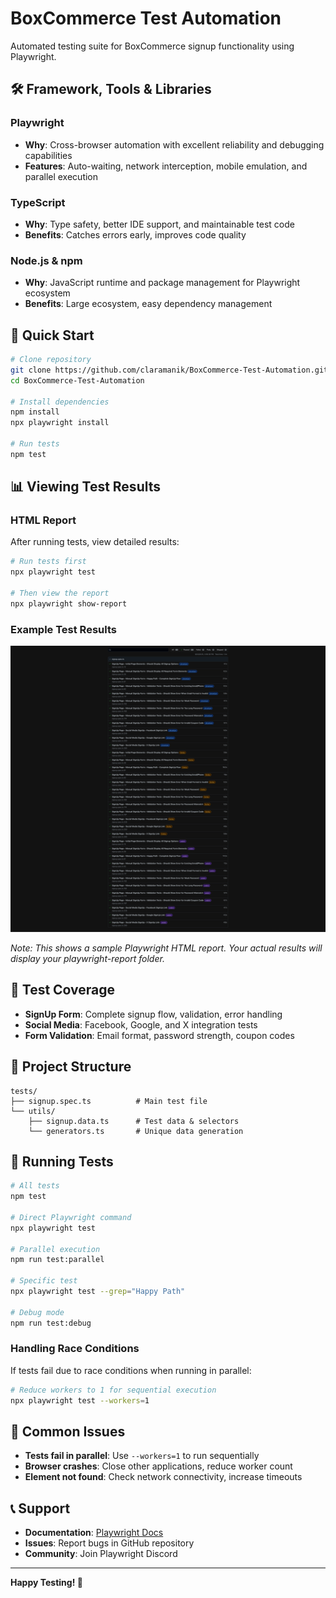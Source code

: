 # BoxCommerce Test Automation

Automated testing suite for BoxCommerce signup functionality using Playwright.

## 🛠️ **Framework, Tools & Libraries**

### **Playwright**

- **Why**: Cross-browser automation with excellent reliability and debugging capabilities
- **Features**: Auto-waiting, network interception, mobile emulation, and parallel execution

### **TypeScript**

- **Why**: Type safety, better IDE support, and maintainable test code
- **Benefits**: Catches errors early, improves code quality

### **Node.js & npm**

- **Why**: JavaScript runtime and package management for Playwright ecosystem
- **Benefits**: Large ecosystem, easy dependency management

## 🚀 **Quick Start**

```bash
# Clone repository
git clone https://github.com/claramanik/BoxCommerce-Test-Automation.git
cd BoxCommerce-Test-Automation

# Install dependencies
npm install
npx playwright install

# Run tests
npm test
```

## 📊 **Viewing Test Results**

### **HTML Report**

After running tests, view detailed results:

```bash
# Run tests first
npx playwright test

# Then view the report
npx playwright show-report
```

### **Example Test Results**

![Playwright Test Results](./test-results/test-result.png)

_Note: This shows a sample Playwright HTML report. Your actual results will display your playwright-report folder._

## 🧪 **Test Coverage**

- **SignUp Form**: Complete signup flow, validation, error handling
- **Social Media**: Facebook, Google, and X integration tests
- **Form Validation**: Email format, password strength, coupon codes

## 📁 **Project Structure**

```
tests/
├── signup.spec.ts          # Main test file
└── utils/
    ├── signup.data.ts      # Test data & selectors
    └── generators.ts       # Unique data generation
```

## 🔧 **Running Tests**

```bash
# All tests
npm test

# Direct Playwright command
npx playwright test

# Parallel execution
npm run test:parallel

# Specific test
npx playwright test --grep="Happy Path"

# Debug mode
npm run test:debug
```

### **Handling Race Conditions**

If tests fail due to race conditions when running in parallel:

```bash
# Reduce workers to 1 for sequential execution
npx playwright test --workers=1
```

## 🐛 **Common Issues**

- **Tests fail in parallel**: Use `--workers=1` to run sequentially
- **Browser crashes**: Close other applications, reduce worker count
- **Element not found**: Check network connectivity, increase timeouts

## 📞 **Support**

- **Documentation**: [Playwright Docs](https://playwright.dev)
- **Issues**: Report bugs in GitHub repository
- **Community**: Join Playwright Discord

---

**Happy Testing! 🎉**

